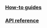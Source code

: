### [How-to guides](Android/how-to-guides/index.md)
### [API reference](https://docs.microsoft.com/java/api/com.microsoft.connecteddevices.base._async_operation.asyncoperation)